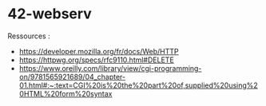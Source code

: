 # 42-webserv
Ressources :

- https://developer.mozilla.org/fr/docs/Web/HTTP <br>
- https://httpwg.org/specs/rfc9110.html#DELETE <br>
- https://www.oreilly.com/library/view/cgi-programming-on/9781565921689/04_chapter-01.html#:~:text=CGI%20is%20the%20part%20of,supplied%20using%20HTML%20form%20syntax
